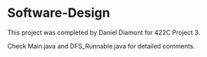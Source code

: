 # Software-Design

This project was completed by Daniel Diamont for 422C Project 3.

Check Main.java and DFS_Runnable.java for detailed comments.
